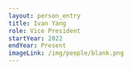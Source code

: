 ```yaml
---
layout: person_entry
title: Ivan Yang
role: Vice President
startYear: 2022
endYear: Present
imageLink: /img/people/blank.png
---
```

<!--Put description here:-->
